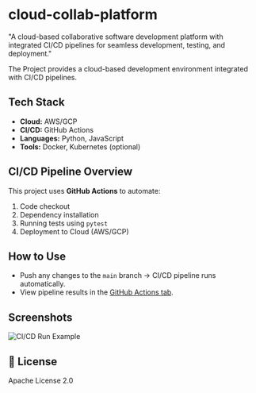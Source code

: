 # cloud-collab-platform
 "A cloud-based collaborative software development platform with integrated CI/CD pipelines for seamless development, testing, and deployment."

The Project provides a cloud-based development environment integrated with CI/CD pipelines.

## Tech Stack
- **Cloud:** AWS/GCP
- **CI/CD:** GitHub Actions
- **Languages:** Python, JavaScript
- **Tools:** Docker, Kubernetes (optional)

## CI/CD Pipeline Overview
This project uses **GitHub Actions** to automate:
1. Code checkout 
2. Dependency installation 
3. Running tests using `pytest` 
4. Deployment to Cloud (AWS/GCP) 

## How to Use
- Push any changes to the `main` branch → CI/CD pipeline runs automatically.
- View pipeline results in the [GitHub Actions tab](https://github.com/YOUR-USERNAME/YOUR-REPO/actions).

## Screenshots
![CI/CD Run Example](URL-to-your-screenshot)

## 📜 License
Apache License 2.0
